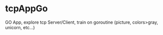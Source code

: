 # tcpAppGo
GO App, explore tcp Server/Client,  train on goroutine (picture, colors>gray, unicorn, etc...)
